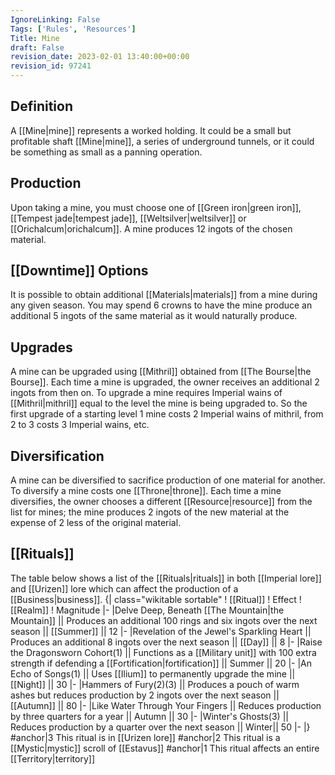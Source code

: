 ```yaml
---
IgnoreLinking: False
Tags: ['Rules', 'Resources']
Title: Mine
draft: False
revision_date: 2023-02-01 13:40:00+00:00
revision_id: 97241
---
```


## Definition
A [[Mine|mine]] represents a worked holding. It could be a small but profitable shaft [[Mine|mine]], a series of underground tunnels, or it could be something as small as a panning operation.
## Production
Upon taking a mine, you must choose one of [[Green iron|green iron]], [[Tempest jade|tempest jade]], [[Weltsilver|weltsilver]] or [[Orichalcum|orichalcum]]. A mine produces 12 ingots of the chosen material.
## [[Downtime]] Options
It is possible to obtain additional [[Materials|materials]] from a mine during any given season. You may spend 6 crowns to have the mine produce an additional 5 ingots of the same material as it would naturally produce.
## Upgrades
A mine can be upgraded using [[Mithril]] obtained from [[The Bourse|the Bourse]]. Each time a mine is upgraded, the owner receives an additional 2 ingots from then on.
To upgrade a mine requires Imperial wains of [[Mithril|mithril]] equal to the level the mine is being upgraded to. So the first upgrade of a starting level 1 mine costs 2 Imperial wains of mithril, from 2 to 3 costs 3 Imperial wains, etc.
## Diversification
A mine can be diversified to sacrifice production of one material for another. To diversify a mine costs one [[Throne|throne]]. Each time a mine diversifies, the owner chooses a different [[Resource|resource]] from the list for mines; the mine produces 2 ingots of the new material at the expense of 2 less of the original material. 
## [[Rituals]]
The table below shows a list of the [[Rituals|rituals]] in both [[Imperial lore]] and [[Urizen]] lore which can affect the production of a [[Business|business]].
{| class="wikitable sortable"
! [[Ritual]]
! Effect
! [[Realm]]
! Magnitude
|-
|Delve Deep, Beneath [[The Mountain|the Mountain]] || Produces an additional 100 rings and six ingots over the next season || [[Summer]] || 12
|-
|Revelation of the Jewel's Sparkling Heart || Produces an additional 8 ingots over the next season || [[Day]] || 8
|-
|Raise the Dragonsworn Cohort(1) || Functions as a [[Military unit]] with 100 extra strength if defending a [[Fortification|fortification]] || Summer || 20
|-
|An Echo of Songs(1) || Uses [[Ilium]] to permanently upgrade the mine || [[Night]] || 30
|-
|Hammers of Fury(2)(3) || Produces a pouch of warm ashes but reduces production by 2 ingots over the next season || [[Autumn]] || 80
|-
|Like Water Through Your Fingers || Reduces production by three quarters for a year || Autumn || 30
|-
|Winter's Ghosts(3) || Reduces production by a quarter over the next season || Winter|| 50
|-
|}
#anchor|3 This ritual is in [[Urizen lore]]
#anchor|2 This ritual is a [[Mystic|mystic]] scroll of [[Estavus]]
#anchor|1 This ritual affects an entire [[Territory|territory]]